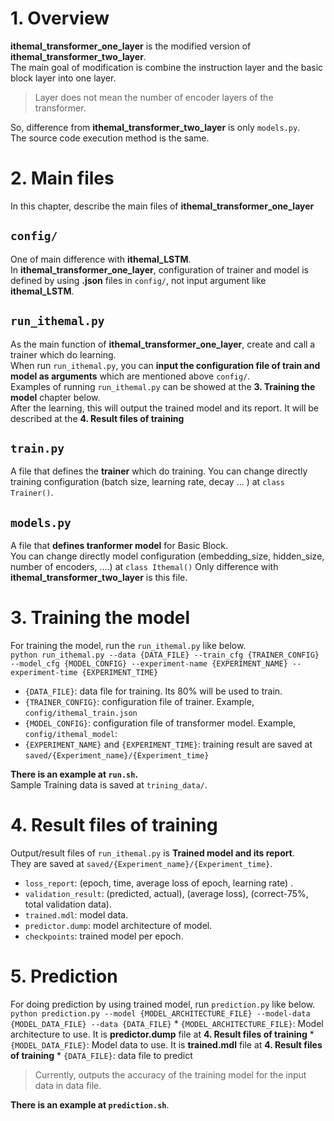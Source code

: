 # 1. Overview
**ithemal_transformer_one_layer** is the modified version of **ithemal_transformer_two_layer**.  
The main goal of modification is combine the instruction layer and the basic block layer into one layer.
   >   Layer does not mean the number of encoder layers of the transformer.  

So, difference from **ithemal_transformer_two_layer** is only `models.py`.  
The source code execution method is the same.  
  
  
# 2. Main files
In this chapter, describe the main files of **ithemal_transformer_one_layer**
  
## `config/`
One of main difference with **ithemal_LSTM**.  
In **ithemal_transformer_one_layer**, configuration of trainer and model is defined by using **.json** files in `config/`, not input argument like **ithemal_LSTM**.  
  
##  `run_ithemal.py` 
As the main function of **ithemal_transformer_one_layer**, create and call a trainer which do learning.  
When run `run_ithemal.py`, you can **input the configuration file of train and model as arguments** which are mentioned above `config/`.    
Examples of running `run_ithemal.py` can be showed at the **3. Training the model** chapter below.    
After the learning, this will output the trained model and its report. It will be described at the **4. Result files of training**
  
## `train.py`
A file that defines the **trainer** which do training.
You can change directly training configuration (batch size, learning rate, decay ... ) at `class Trainer()`.
  
## `models.py`
A file that **defines tranformer model** for Basic Block.  
You can change directly model configuration (embedding_size, hidden_size, number of encoders, ....) at `class Ithemal()`
Only difference with **ithemal_transformer_two_layer** is this file.  

   
# 3. Training the model 
For training the model, run the `run_ithemal.py` like below.  
`python run_ithemal.py --data {DATA_FILE} --train_cfg {TRAINER_CONFIG} --model_cfg {MODEL_CONFIG} --experiment-name {EXPERIMENT_NAME} --experiment-time {EXPERIMENT_TIME}`
* `{DATA_FILE}`: data file for training. Its 80% will be used to train.
* `{TRAINER_CONFIG}`:  configuration file of trainer. Example, `config/ithemal_train.json`
* `{MODEL_CONFIG}`: configuration file of transformer model. Example, `config/ithemal_model`: 
* `{EXPERIMENT_NAME}` and `{EXPERIMENT_TIME}`: training result are saved at `saved/{Experiment_name}/{Experiment_time}`
    
**There is an example at `run.sh`.**  
Sample Training data is saved at `trining_data/`.
  
  
# 4. Result files of training
Output/result files of `run_ithemal.py` is **Trained model and its report**.  
They are saved at `saved/{Experiment_name}/{Experiment_time}`.  
* `loss_report`: (epoch, time, average loss of epoch, learning rate)  .
* `validation_result`:  (predicted, actual), (average loss), (correct-75%, total validation data).
* `trained.mdl`: model data.
* `predictor.dump`: model architecture of model.
* `checkpoints`: trained model per epoch.
  
    
# 5. Prediction
For doing prediction by using trained model, run `prediction.py` like below.
`python prediction.py --model {MODEL_ARCHITECTURE_FILE} --model-data {MODEL_DATA_FILE} --data {DATA_FILE}`
	* `{MODEL_ARCHITECTURE_FILE}`: Model architecture to use. It is **predictor.dump** file at  **4. Result files of training**
	* `{MODEL_DATA_FILE}`: Model data to use. It is **trained.mdl** file at **4. Result files of training**
	* `{DATA_FILE}`: data file to predict
> Currently, outputs the accuracy of the training model for the input data in data file. 

**There is an example at `prediction.sh`**.
